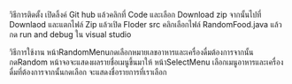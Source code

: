 วิธีการติดตั้ง เปิดลิ้งค์ Git hub แล้วคลิกที่  Code และเลือก Download zip จากนั้นไปที่ Downlaod และแตกไฟล์ Zip แล้วเปิด Floder src คลิกเลือกไฟล์ RandomFood.java แล้วกด run and debug ใน visual studio

วิธีการใช้งาน หน้าRandomMenuกดเลือกหมายเลขอาหารและเครื่องดื่มต้องการจากนั้นกดRandom  หน้าจอจะแสดงผลรายชื่อเมนูขึ้นมาให้ หน้าSelectMenu เลือกเมนูอาหารและเครื่องดื่มที่ต้องการจากนั้นกดเลือก จะแสดงชื่อรายการที่เราเลือก
